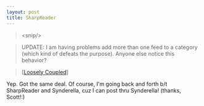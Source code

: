 ```yaml
---
layout: post
title: SharpReader
---
```

>&lt;snip/&gt;

>UPDATE: I am having problems add more than one feed to a category (which kind of defeats the purpose). Anyone else notice this behavior?

>\[[Loosely Coupled](http://dotnetweblogs.com/TMarman/posts/4952.aspx)\]

Yep. Got the same deal. Of course, I'm going back and forth b/t SharpReader and Synderella, cuz I can post thru Synderella! (thanks, Scott!:)
